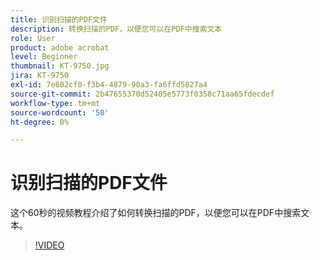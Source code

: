 ```yaml
---
title: 识别扫描的PDF文件
description: 转换扫描的PDF，以便您可以在PDF中搜索文本
role: User
product: adobe acrobat
level: Beginner
thumbnail: KT-9750.jpg
jira: KT-9750
exl-id: 7e602cf0-f3b4-4879-90a3-fa6ffd5827a4
source-git-commit: 2b47655370d52405e5773f0358c71aa65fdecdef
workflow-type: tm+mt
source-wordcount: '50'
ht-degree: 0%

---
```


# 识别扫描的PDF文件

这个60秒的视频教程介绍了如何转换扫描的PDF，以便您可以在PDF中搜索文本。

>[!VIDEO](https://video.tv.adobe.com/v/340081?quality=12&learn=on&hidetitle=true)
